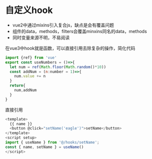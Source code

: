 # 自定义hook

* vue2中通过mixins引入复合js，缺点是会有覆盖问题
* 组件的data，methods，filters会覆盖minxins同名的data，methods
* 同时变量来源不明，不易阅读

在vue3中hook就是函数，可以直接引用去除复杂的操作，简化代码
```js
import {ref} from 'vue'
export const useNumbers = ()=>{
  let num = ref(Math.floor(Math.random()*10))
  const addNum = (n:number = 1)=>{
    num.value += n
  }
  return{
    num,addNum
  }
}
```
直接引用
```js
<template>
  {{ name }}
  <button @click="setName('eagle')">setName</button>
</template>
<script setup>
import { useName } from '@/hooks/setName';
const { name, setName } = useName()
</script>
```